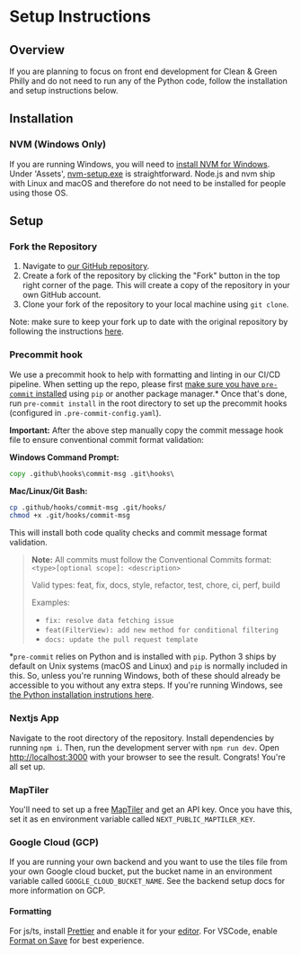 # Setup Instructions

## Overview

If you are planning to focus on front end development for Clean & Green Philly and do not need to run any of the Python code, follow the installation and setup instructions below.

## Installation

### NVM (Windows Only)

If you are running Windows, you will need to [install NVM for Windows](https://github.com/coreybutler/nvm-windows/blob/master/README.md). Under 'Assets', [nvm-setup.exe](https://github.com/coreybutler/nvm-windows/releases) is straightforward. Node.js and nvm ship with Linux and macOS and therefore do not need to be installed for people using those OS.

## Setup

### Fork the Repository

1. Navigate to [our GitHub repository](https://github.com/CodeForPhilly/vacant-lots-proj).
2. Create a fork of the repository by clicking the "Fork" button in the top right corner of the page. This will create a copy of the repository in your own GitHub account.
3. Clone your fork of the repository to your local machine using `git clone`.

Note: make sure to keep your fork up to date with the original repository by following the instructions [here](https://docs.github.com/en/get-started/quickstart/fork-a-repo#keep-your-fork-synced).

### Precommit hook

We use a precommit hook to help with formatting and linting in our CI/CD pipeline. When setting up the repo, please first [make sure you have `pre-commit` installed](https://pre-commit.com/) using `pip` or another package manager.\* Once that's done, run `pre-commit install` in the root directory to set up the precommit hooks (configured in `.pre-commit-config.yaml`).

**Important:** After the above step manually copy the commit message hook file to ensure conventional commit format validation:

**Windows Command Prompt:**

```cmd
copy .github\hooks\commit-msg .git\hooks\
```

**Mac/Linux/Git Bash:**

```bash
cp .github/hooks/commit-msg .git/hooks/
chmod +x .git/hooks/commit-msg
```

This will install both code quality checks and commit message format validation.

> **Note:** All commits must follow the Conventional Commits format: `<type>[optional scope]: <description>`
>
> Valid types: feat, fix, docs, style, refactor, test, chore, ci, perf, build
>
> Examples:
>
> - `fix: resolve data fetching issue`
> - `feat(FilterView): add new method for conditional filtering`
> - `docs: update the pull request template`

\*`pre-commit` relies on Python and is installed with `pip`. Python 3 ships by default on Unix systems (macOS and Linux) and `pip` is normally included in this. So, unless you're running Windows, both of these should already be accessible to you without any extra steps. If you're running Windows, see [the Python installation instrutions here](https://docs.python.org/3/using/windows.html).

### Nextjs App

Navigate to the root directory of the repository. Install dependencies by running `npm i`. Then, run the development server with `npm run dev`. Open [http://localhost:3000](http://localhost:3000) with your browser to see the result. Congrats! You're all set up.

### MapTiler

You'll need to set up a free [MapTiler](https://www.maptiler.com/) and get an API key. Once you have this, set it as en environment variable called `NEXT_PUBLIC_MAPTILER_KEY`.

### Google Cloud (GCP)

If you are running your own backend and you want to use the tiles file from your own Google cloud bucket, put the bucket name in an environment variable called `GOOGLE_CLOUD_BUCKET_NAME`. See the backend setup docs for more information on GCP.

#### Formatting

For js/ts, install [Prettier](https://prettier.io/) and enable it for your [editor](https://prettier.io/docs/en/editors.html). For VSCode, enable [Format on Save](https://www.robinwieruch.de/how-to-use-prettier-vscode/) for best experience.
